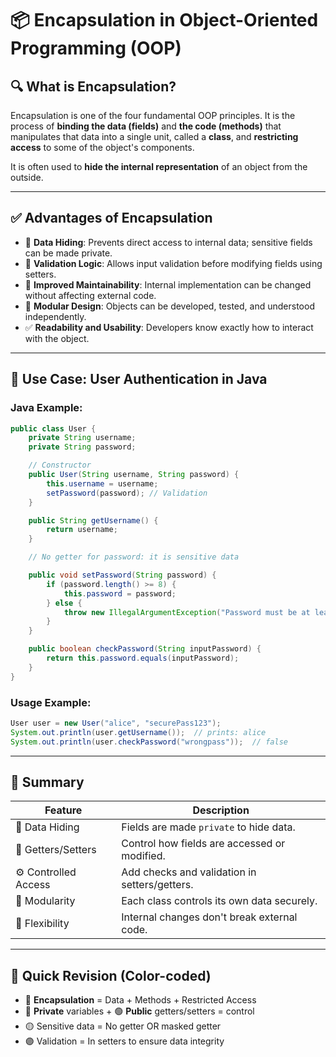 # 📦 Encapsulation in Object-Oriented Programming (OOP)

## 🔍 What is Encapsulation?
Encapsulation is one of the four fundamental OOP principles. It is the process of **binding the data (fields)** and **the code (methods)** that manipulates that data into a single unit, called a **class**, and **restricting access** to some of the object's components.

It is often used to **hide the internal representation** of an object from the outside.

---

## ✅ Advantages of Encapsulation
- 🔐 **Data Hiding**: Prevents direct access to internal data; sensitive fields can be made private.
- 🧪 **Validation Logic**: Allows input validation before modifying fields using setters.
- 🔄 **Improved Maintainability**: Internal implementation can be changed without affecting external code.
- 🧩 **Modular Design**: Objects can be developed, tested, and understood independently.
- ✅ **Readability and Usability**: Developers know exactly how to interact with the object.

---

## 🚀 Use Case: User Authentication in Java

### Java Example:
```java
public class User {
    private String username;
    private String password;

    // Constructor
    public User(String username, String password) {
        this.username = username;
        setPassword(password); // Validation
    }

    public String getUsername() {
        return username;
    }

    // No getter for password: it is sensitive data

    public void setPassword(String password) {
        if (password.length() >= 8) {
            this.password = password;
        } else {
            throw new IllegalArgumentException("Password must be at least 8 characters long.");
        }
    }

    public boolean checkPassword(String inputPassword) {
        return this.password.equals(inputPassword);
    }
}
```

### Usage Example:
```java
User user = new User("alice", "securePass123");
System.out.println(user.getUsername());  // prints: alice
System.out.println(user.checkPassword("wrongpass"));  // false
```

---

## 📝 Summary

| Feature            | Description                                    |
|--------------------|------------------------------------------------|
| 🔐 Data Hiding      | Fields are made `private` to hide data.        |
| 📜 Getters/Setters  | Control how fields are accessed or modified.   |
| ⚙ Controlled Access | Add checks and validation in setters/getters. |
| 🧩 Modularity       | Each class controls its own data securely.     |
| 🔄 Flexibility      | Internal changes don't break external code.    |

---

## 🎨 Quick Revision (Color-coded)

- 🔵 **Encapsulation** = Data + Methods + Restricted Access
- 🔴 **Private** variables + 🟢 **Public** getters/setters = control
- 🟡 Sensitive data = No getter OR masked getter
- 🟣 Validation = In setters to ensure data integrity
